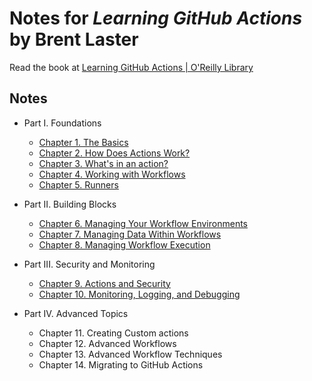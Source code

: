 # Notes for _Learning GitHub Actions_ by Brent Laster

Read the book at [Learning GitHub Actions | O'Reilly Library](https://www.oreilly.com/library/view/learning-github-actions/9781098131067/)

## Notes

- Part I. Foundations

  - [Chapter 1. The Basics](/chap-01.md)
  - [Chapter 2. How Does Actions Work?](/chap-02.md)
  - [Chapter 3. What's in an action?](/chap-03.md)
  - [Chapter 4. Working with Workflows](/chap-04.md)
  - [Chapter 5. Runners](/chap-05.md)

- Part II. Building Blocks

  - [Chapter 6. Managing Your Workflow Environments](/chap-06.md)
  - [Chapter 7. Managing Data Within Workflows](/chap-07.md)
  - [Chapter 8. Managing Workflow Execution](/chap-08.md)

- Part III. Security and Monitoring

  - [Chapter 9. Actions and Security](/chap-09.md)
  - [Chapter 10. Monitoring, Logging, and Debugging](/chap-10.md)

- Part IV. Advanced Topics

  - Chapter 11. Creating Custom actions
  - Chapter 12. Advanced Workflows
  - Chapter 13. Advanced Workflow Techniques
  - Chapter 14. Migrating to GitHub Actions
